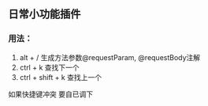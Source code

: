 ## 日常小功能插件
### 用法：
1. alt + / 生成方法参数@requestParam, @requestBody注解
2. ctrl + k 查找下一个
3. ctrl + shift + k 查找上一个

如果快捷键冲突 要自已调下
